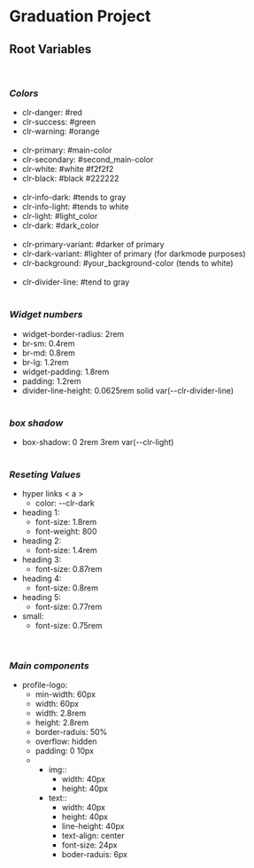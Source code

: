 # Graduation Project

## Root Variables
<br>

### *Colors*
- clr-danger: #red
- clr-success: #green
- clr-warning: #orange
<br><br>
- clr-primary: #main-color
- clr-secondary: #second_main-color
- clr-white: #white #f2f2f2
- clr-black: #black #222222
<br><br>
- clr-info-dark: #tends to gray
- clr-info-light: #tends to white
- clr-light: #light_color
- clr-dark: #dark_color
<br><br>
- clr-primary-variant: #darker of primary
- clr-dark-variant: #lighter of primary (for darkmode purposes)
- clr-background: #your_background-color (tends to white)
<br><br>
- clr-divider-line: #tend to gray
    <br><br>

### *Widget numbers*
- widget-border-radius: 2rem
- br-sm: 0.4rem 
- br-md: 0.8rem
- br-lg: 1.2rem
- widget-padding: 1.8rem
- padding: 1.2rem
- divider-line-height: 0.0625rem solid var(--clr-divider-line)
    <br><br>

### *box shadow*
- box-shadow: 0 2rem 3rem var(--clr-light)
<br><br>

### *Reseting Values*
- hyper links < a >
  - color: --clr-dark
- heading 1:
  - font-size: 1.8rem
  - font-weight: 800
- heading 2:
  - font-size: 1.4rem
- heading 3:
  - font-size: 0.87rem
- heading 4:
  - font-size: 0.8rem
- heading 5:
  - font-size: 0.77rem
- small:
  - font-size: 0.75rem

<br>

### *Main components*
- profile-logo:
  - min-width: 60px
  - width: 60px
  - width: 2.8rem
  - height: 2.8rem
  - border-raduis: 50%
  - overflow: hidden
  - padding: 0 10px
  - 
    - img::
      - width: 40px
      - height: 40px
    - text:: 
      - width: 40px
      - height: 40px
      - line-height: 40px
      - text-align: center
      - font-size: 24px
      - boder-raduis: 6px

